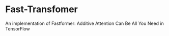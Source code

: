 # Fast-Transfomer
An implementation of Fastformer: Additive Attention Can Be All You Need in TensorFlow
